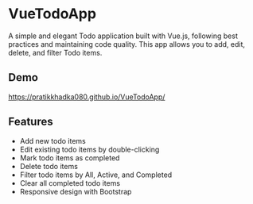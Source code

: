 # VueTodoApp
A simple and elegant Todo application built with Vue.js, following best practices and maintaining code quality. This app allows you to add, edit, delete, and filter Todo items.

## Demo
https://pratikkhadka080.github.io/VueTodoApp/

## Features

- Add new todo items
- Edit existing todo items by double-clicking
- Mark todo items as completed
- Delete todo items
- Filter todo items by All, Active, and Completed
- Clear all completed todo items
- Responsive design with Bootstrap
